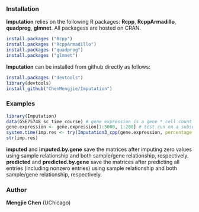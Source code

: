 
### Installation

**Imputation** relies on the following R packages: **Rcpp**, **RcppArmadillo**, **quadprog**, **glmnet**. All packagess are hosted on CRAN. 
  ```R
  install.packages ("Rcpp")
  install.packages ("RcppArmadillo")
  install.packages ("quadprog")
  install.packages ("glmnet")
  ```

**Imputation** can be installed from github directly as follows:

  ```R
  install.packages ("devtools")
  library(devtools)
  install_github("ChenMengjie/Imputation")
  ```
  
  
### Examples

```R
library(Imputation)
data(GSE75748_sc_time_course) # gene expression is a gene * cell count matrix
gene.expression <- gene.expression[1:5000, 1:200] # test run on a subset of genes
system.time(imp.res <- try(Imputation3_cpp(gene.expression, percentage.cutoff = 0.1, num = 3000, percentage.samples = 0.8, minbool = FALSE))) 
str(imp.res)
```
**imputed** and **imputed.by.gene** save the matrices after imputing zero values using sample relationship and both sample/gene relationship, respectively. **predicted** and **predicted.by.gene** save the matrices after predicting all entries (including nonzero entries) using sample relationship and both sample/gene relationship, respectively. 

### Author

**Mengjie Chen** (UChicago)
